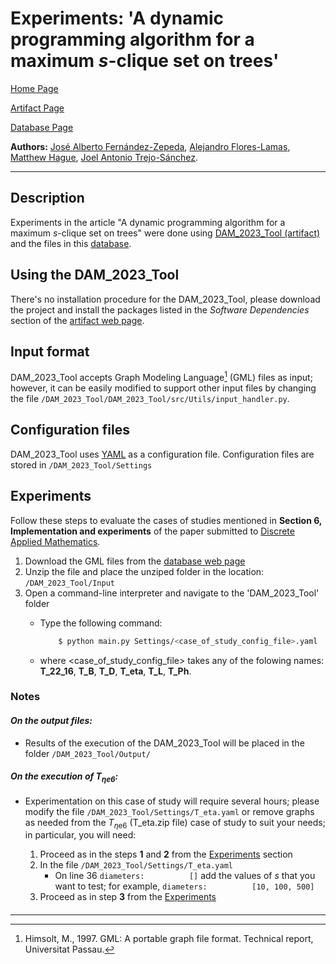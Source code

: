 <script type="text/javascript" charset="utf-8" 
src="https://cdn.mathjax.org/mathjax/latest/MathJax.js?config=TeX-AMS-MML_HTMLorMML,
https://vincenttam.github.io/javascripts/MathJaxLocal.js"></script>

# **Experiments:** 'A dynamic programming algorithm for a maximum $s$-clique set on trees'

[Home Page](../index.md)

[Artifact Page](./Artifact.md)

[Database Page](./Database.md)



**Authors:** [José Alberto Fernández-Zepeda](https://dblp.org/pid/13/7045), [Alejandro Flores-Lamas](https://alexfloreslamas.wixsite.com/alexfl), [Matthew Hague](https://www.cs.rhul.ac.uk/home/uxac009/), [Joel Antonio Trejo-Sánchez](https://www.cimat.mx/~joel.trejo).

---

## Description 

Experiments in the article "A dynamic programming algorithm for a maximum $s$-clique set on trees" were done using [DAM\_2023\_Tool (artifact)](./Artifact.md) and the files in this [database](./Database.md).

## Using the DAM\_2023\_Tool

There's no installation procedure for the DAM_2023_Tool, please download the project and install the packages listed in the *Software Dependencies* section of the [artifact web page](./Artifact.md).

## Input format

DAM\_2023\_Tool accepts Graph Modeling Language[^1] (GML) files as input; however, it can be easily modified to support other input files by changing the file `/DAM_2023_Tool/DAM_2023_Tool/src/Utils/input_handler.py`.

## Configuration files
DAM\_2023\_Tool uses [YAML](https://yaml.org/) as a configuration file. Configuration files are stored in `/DAM_2023_Tool/Settings`


## Experiments

Follow these steps to evaluate the cases of studies mentioned in **Section 6, Implementation and experiments** of the paper submitted to [Discrete Applied Mathematics](https://www.sciencedirect.com/journal/discrete-applied-mathematics). 

1. Download the GML files from the [database web page](./Database.md)
2. Unzip the file and place the unziped folder in the location: `/DAM_2023_Tool/Input`
3. Open a command-line interpreter and navigate to the 'DAM_2023_Tool' folder
    - Type the following command: 

        ```bash
            $ python main.py Settings/<case_of_study_config_file>.yaml
        ```
    - where \<case_of_study_config_file\> takes any of the folowing names: **T_22_16**, **T_B**, **T_D**, **T_eta**, **T_L**, **T_Ph**.


### Notes

#### *On the output files:* 
- Results of the execution of the DAM\_2023\_Tool will be placed in the folder `/DAM_2023_Tool/Output/`

#### *On the execution of $T_{\eta\mathrm{e}{6}}$:*

- Experimentation on this case of study will require several hours; please modify the file `/DAM_2023_Tool/Settings/T_eta.yaml` or remove graphs as needed from the $T_{\eta\mathrm{e}{6}}$ (T_eta.zip file) case of study to suit your needs; in particular, you will need:

    1. Proceed as in the steps **1** and **2** from the [Experiments](#experiments) section
    2. In the file `/DAM_2023_Tool/Settings/T_eta.yaml`
        - On line 36 `diameters:          []` add the values of $s$ that you want to test; for example, `diameters:          [10, 100, 500]`
    3. Proceed as in step **3** from the [Experiments](#experiments)

####

---

[^1]:  Himsolt, M., 1997. GML: A portable graph file format. Technical report, Universitat Passau.
